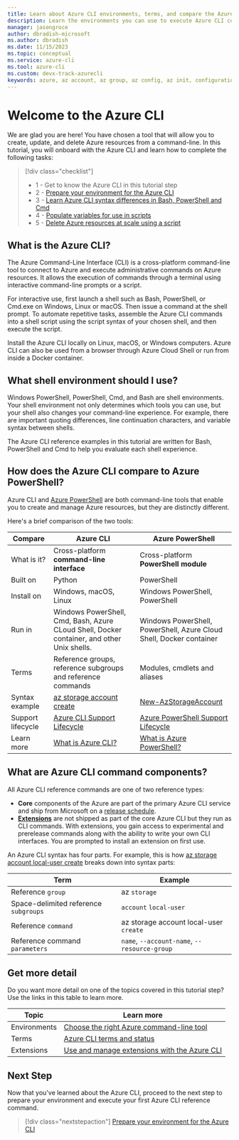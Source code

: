 ```yaml
---
title: Learn about Azure CLI environments, terms, and compare the Azure CLI to Azure PowerShell | Microsoft Docs
description: Learn the environments you can use to execute Azure CLI commands, Azure CLI terms, how the Azure CLI compares to Azure PowerShell.
manager: jasongroce
author: dbradish-microsoft
ms.author: dbradish
ms.date: 11/15/2023
ms.topic: conceptual
ms.service: azure-cli
ms.tool: azure-cli
ms.custom: devx-track-azurecli
keywords: azure, az account, az group, az config, az init, configuration
---
```

# Welcome to the Azure CLI

We are glad you are here! You have chosen a tool that will allow you to create, update, and delete Azure resources from a command-line. In this tutorial, you will onboard with the Azure CLI and learn how to complete the following tasks:

> [!div class="checklist"]
>
> * 1 - Get to know the Azure CLI in this tutorial step
> * 2 - [Prepare your environment for the Azure CLI](./get-started-tutorial-1-prepare-environment.md)
> * 3 - [Learn Azure CLI syntax differences in Bash, PowerShell and Cmd](./get-started-tutorial-2-environment-syntax.md)
> * 4 - [Populate variables for use in scripts](./get-started-tutorial-3-use-variables.md)
> * 5 - [Delete Azure resources at scale using a script](./get-started-tutorial-4-delete-resources.md)

## What is the Azure CLI?

The Azure Command-Line Interface (CLI) is a cross-platform command-line tool to connect to Azure and execute administrative commands on Azure resources. It allows the execution of commands through a terminal using interactive command-line prompts or a script.

For interactive use, first launch a shell such as Bash, PowerShell, or Cmd.exe on Windows, Linux or macOS.  Then issue a command at the shell prompt. To automate repetitive tasks, assemble the Azure CLI commands into a shell script using the script syntax of your chosen shell, and then execute the script.

Install the Azure CLI locally on Linux, macOS, or Windows computers. Azure CLI can also be used from a browser through Azure Cloud Shell or run from inside a Docker container.

## What shell environment should I use?

Windows PowerShell, PowerShell, Cmd, and Bash are shell environments. Your shell environment not only determines which tools you can use, but your shell also changes your command-line experience. For example, there are important quoting differences, line continuation characters, and variable syntax between shells.

The Azure CLI reference examples in this tutorial are written for Bash, PowerShell and Cmd to help you evaluate each shell experience.

## How does the Azure CLI compare to Azure PowerShell?

Azure CLI and [Azure PowerShell](/powershell/azure/) are both command-line tools that enable you to create and manage Azure resources, but they are distinctly different.

Here's a brief comparison of the two tools:

| Compare | Azure CLI | Azure PowerShell |
|-|-|-|
|What is it?|Cross-platform **command-line interface** | Cross-platform **PowerShell module**
|Built on | Python | PowerShell
|Install on| Windows, macOS, Linux | Windows PowerShell, PowerShell
|Run in|Windows PowerShell, Cmd, Bash, Azure CLoud Shell, Docker container, and other Unix shells.| Windows PowerShell, PowerShell, Azure Cloud Shell, Docker container
|Terms| Reference groups, reference subgroups and reference commands | Modules, cmdlets and aliases
|Syntax example | [az storage account create](/cli/azure/storage/account#az-storage-account-create) | [New-AzStorageAccount](/powershell/module/az.storage/new-azstorageaccount) |
|Support lifecycle| [Azure CLI Support Lifecycle](./azure-cli-support-lifecycle.md) | [Azure PowerShell Support Lifecycle](/powershell/azure/azureps-support-lifecycle)
|Learn more | [What is Azure CLI?](./what-is-azure-cli.md) | [What is Azure PowerShell?](/powershell/azure/what-is-azure-powershell)

## What are Azure CLI command components?

All Azure CLI reference commands are one of two reference types:

* **Core** components of the Azure are part of the primary Azure CLI service and ship from Microsoft on a [release schedule](./release-notes-azure-cli.md).
* **[Extensions](./azure-cli-extensions-overview.md)** are not shipped as part of the core Azure CLI but they run as CLI commands. With extensions, you gain access to experimental and prerelease commands along with the ability to write your own CLI interfaces. You are prompted to install an extension on first use.

An Azure CLI syntax has four parts. For example, this is how [az storage account local-user create](/cli/azure/storage/account/local-user#az-storage-account-local-user-create) breaks down into syntax parts:

| Term | Example |
|-|-|
| Reference `group` | az `storage`
| Space-delimited reference `subgroups` | `account` `local-user`
| Reference `command` | az storage account local-user `create`
| Reference command `parameters` | `name`, `--account-name`, `--resource-group`

## Get more detail

Do you want more detail on one of the topics covered in this tutorial step? Use the links in this table to learn more.

|Topic| Learn more|
|-|-|
| Environments | [Choose the right Azure command-line tool](./choose-the-right-azure-command-line-tool.md)
| Terms | [Azure CLI terms and status](reference-types-and-status.md) |
| Extensions | [Use and manage extensions with the Azure CLI](./azure-cli-extensions-overview.md)

## Next Step

Now that you've learned about the Azure CLI, proceed to the next step to prepare your environment and execute your first Azure CLI reference command.

> [!div class="nextstepaction"]
> [Prepare your environment for the Azure CLI](./get-started-tutorial-1-prepare-environment.md)

